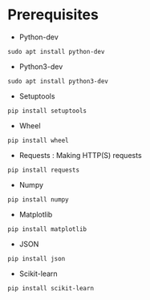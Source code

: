 # Prerequisites
* Python-dev
```
sudo apt install python-dev
```
* Python3-dev
```
sudo apt install python3-dev
```
* Setuptools
```
pip install setuptools
```
* Wheel
```
pip install wheel
```
* Requests : Making HTTP(S) requests
```
pip install requests
```
* Numpy
```
pip install numpy
```
* Matplotlib
```
pip install matplotlib
```
* JSON
```
pip install json
```
* Scikit-learn
```
pip install scikit-learn
```
